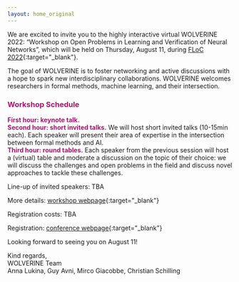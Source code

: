 ```yaml
---
layout: home_original
---
```


We are excited to invite you to the highly interactive virtual WOLVERINE 2022: “Workshop on Open Problems in Learning and Verification of Neural Networks”, which will be held on Thursday, August 11, during [FLoC 2022](https://www.floc2022.org/){:target="_blank"}.

The goal of WOLVERINE is to foster networking and active discussions with a hope to spark new interdisciplinary collaborations. WOLVERINE welcomes researchers in formal methods, machine learning, and their intersection. 


### <span style="color:#b11170">Workshop Schedule</span>
<span style="color:#b11170">**First hour: keynote talk.**</span>\
<span style="color:#b11170">**Second hour: short invited talks.**</span> We will host short invited talks (10-15min each). Each speaker will present their area of expertise in the intersection between formal methods and AI.\
<span style="color:#b11170">**Third hour: round tables.**</span> Each speaker from the previous session will host a (virtual) table and moderate a discussion on the topic of their choice: we will discuss the challenges and open problems in the field and discuss novel approaches to tackle these challenges.

Line-up of invited speakers: TBA

More details: [workshop webpage](https://Wolverine-workshop/wolverine2022.github.io){:target="_blank"} 

Registration costs: TBA

Registration: [conference webpage](https://www.floc2022.org/registration){:target="_blank"} 

Looking forward to seeing you on August 11!

Kind regards,\
WOLVERINE Team \
Anna Lukina, Guy Avni, Mirco Giacobbe, Christian Schilling
